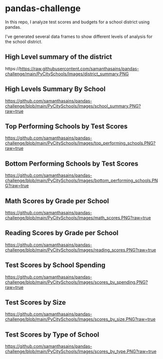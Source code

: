 # pandas-challenge
In this repo, I analyze test scores and budgets for a school district using pandas.

I've generated several data frames to show different levels of analysis for the school district.

## High Level summary of the district
https://https://raw.githubusercontent.com/samanthasains/pandas-challenge/main/PyCitySchools/Images/district_summary.PNG

## High Levels Summary By School
https://github.com/samanthasains/pandas-challenge/blob/main/PyCitySchools/Images/school_summary.PNG?raw=true

## Top Performing Schools by Test Scores
https://github.com/samanthasains/pandas-challenge/blob/main/PyCitySchools/Images/top_performing_schools.PNG?raw=true

## Bottom Performing Schools by Test Scores
https://github.com/samanthasains/pandas-challenge/blob/main/PyCitySchools/Images/bottom_performing_schools.PNG?raw=true

## Math Scores by Grade per School
https://github.com/samanthasains/pandas-challenge/blob/main/PyCitySchools/Images/math_scores.PNG?raw=true

## Reading Scores by Grade per School
https://github.com/samanthasains/pandas-challenge/blob/main/PyCitySchools/Images/reading_scores.PNG?raw=true

## Test Scores by School Spending
https://github.com/samanthasains/pandas-challenge/blob/main/PyCitySchools/Images/scores_by_spending.PNG?raw=true

## Test Scores by Size
https://github.com/samanthasains/pandas-challenge/blob/main/PyCitySchools/Images/scores_by_size.PNG?raw=true

## Test Scores by Type of School
https://github.com/samanthasains/pandas-challenge/blob/main/PyCitySchools/Images/scores_by_type.PNG?raw=true